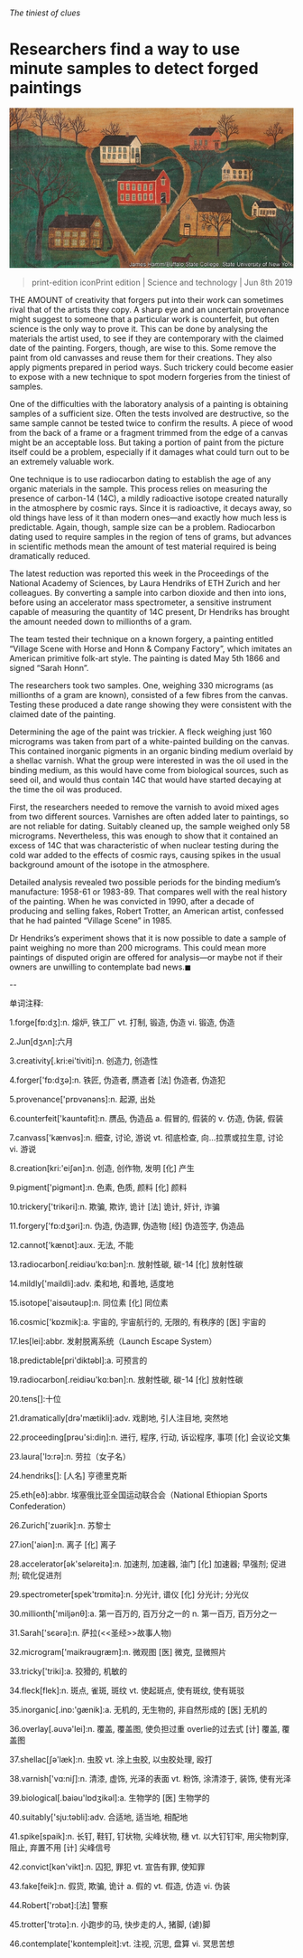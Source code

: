 ###### The tiniest of clues

# Researchers find a way to use minute samples to detect forged paintings 

![image](images/20190608_STP003_0.jpg) 

> print-edition iconPrint edition | Science and technology | Jun 8th 2019 

THE AMOUNT of creativity that forgers put into their work can sometimes rival that of the artists they copy. A sharp eye and an uncertain provenance might suggest to someone that a particular work is counterfeit, but often science is the only way to prove it. This can be done by analysing the materials the artist used, to see if they are contemporary with the claimed date of the painting. Forgers, though, are wise to this. Some remove the paint from old canvasses and reuse them for their creations. They also apply pigments prepared in period ways. Such trickery could become easier to expose with a new technique to spot modern forgeries from the tiniest of samples. 

One of the difficulties with the laboratory analysis of a painting is obtaining samples of a sufficient size. Often the tests involved are destructive, so the same sample cannot be tested twice to confirm the results. A piece of wood from the back of a frame or a fragment trimmed from the edge of a canvas might be an acceptable loss. But taking a portion of paint from the picture itself could be a problem, especially if it damages what could turn out to be an extremely valuable work. 

One technique is to use radiocarbon dating to establish the age of any organic materials in the sample. This process relies on measuring the presence of carbon-14 (14C), a mildly radioactive isotope created naturally in the atmosphere by cosmic rays. Since it is radioactive, it decays away, so old things have less of it than modern ones—and exactly how much less is predictable. Again, though, sample size can be a problem. Radiocarbon dating used to require samples in the region of tens of grams, but advances in scientific methods mean the amount of test material required is being dramatically reduced. 

The latest reduction was reported this week in the Proceedings of the National Academy of Sciences, by Laura Hendriks of ETH Zurich and her colleagues. By converting a sample into carbon dioxide and then into ions, before using an accelerator mass spectrometer, a sensitive instrument capable of measuring the quantity of 14C present, Dr Hendriks has brought the amount needed down to millionths of a gram. 

The team tested their technique on a known forgery, a painting entitled “Village Scene with Horse and Honn & Company Factory”, which imitates an American primitive folk-art style. The painting is dated May 5th 1866 and signed “Sarah Honn”. 

The researchers took two samples. One, weighing 330 micrograms (as millionths of a gram are known), consisted of a few fibres from the canvas. Testing these produced a date range showing they were consistent with the claimed date of the painting. 

Determining the age of the paint was trickier. A fleck weighing just 160 micrograms was taken from part of a white-painted building on the canvas. This contained inorganic pigments in an organic binding medium overlaid by a shellac varnish. What the group were interested in was the oil used in the binding medium, as this would have come from biological sources, such as seed oil, and would thus contain 14C that would have started decaying at the time the oil was produced. 

First, the researchers needed to remove the varnish to avoid mixed ages from two different sources. Varnishes are often added later to paintings, so are not reliable for dating. Suitably cleaned up, the sample weighed only 58 micrograms. Nevertheless, this was enough to show that it contained an excess of 14C that was characteristic of when nuclear testing during the cold war added to the effects of cosmic rays, causing spikes in the usual background amount of the isotope in the atmosphere. 

Detailed analysis revealed two possible periods for the binding medium’s manufacture: 1958-61 or 1983-89. That compares well with the real history of the painting. When he was convicted in 1990, after a decade of producing and selling fakes, Robert Trotter, an American artist, confessed that he had painted “Village Scene” in 1985. 

Dr Hendriks’s experiment shows that it is now possible to date a sample of paint weighing no more than 200 micrograms. This could mean more paintings of disputed origin are offered for analysis—or maybe not if their owners are unwilling to contemplate bad news.◼ 

-- 

 单词注释:

1.forge[fɒ:dʒ]:n. 熔炉, 铁工厂 vt. 打制, 锻造, 伪造 vi. 锻造, 伪造 

2.Jun[dʒʌn]:六月 

3.creativity[.kri:ei'tiviti]:n. 创造力, 创造性 

4.forger['fɒ:dʒә]:n. 铁匠, 伪造者, 赝造者 [法] 伪造者, 伪造犯 

5.provenance['prɒvәnәns]:n. 起源, 出处 

6.counterfeit['kauntәfit]:n. 赝品, 伪造品 a. 假冒的, 假装的 v. 仿造, 伪装, 假装 

7.canvass['kænvәs]:n. 细查, 讨论, 游说 vt. 彻底检查, 向...拉票或拉生意, 讨论 vi. 游说 

8.creation[kri:'eiʃәn]:n. 创造, 创作物, 发明 [化] 产生 

9.pigment['pigmәnt]:n. 色素, 色质, 颜料 [化] 颜料 

10.trickery['trikәri]:n. 欺骗, 欺诈, 诡计 [法] 诡计, 奸计, 诈骗 

11.forgery['fɒ:dʒәri]:n. 伪造, 伪造罪, 伪造物 [经] 伪造签字, 伪造品 

12.cannot['kænɒt]:aux. 无法, 不能 

13.radiocarbon[.reidiәu'kɑ:bәn]:n. 放射性碳, 碳-14 [化] 放射性碳 

14.mildly['maildli]:adv. 柔和地, 和善地, 适度地 

15.isotope['aisәutәup]:n. 同位素 [化] 同位素 

16.cosmic['kɒzmik]:a. 宇宙的, 宇宙航行的, 无限的, 有秩序的 [医] 宇宙的 

17.les[lei]:abbr. 发射脱离系统（Launch Escape System） 

18.predictable[pri'diktәbl]:a. 可预言的 

19.radiocarbon[.reidiәu'kɑ:bәn]:n. 放射性碳, 碳-14 [化] 放射性碳 

20.tens[]:十位 

21.dramatically[drә'mætikli]:adv. 戏剧地, 引人注目地, 突然地 

22.proceeding[prәu'si:diŋ]:n. 进行, 程序, 行动, 诉讼程序, 事项 [化] 会议论文集 

23.laura['lɔ:rә]:n. 劳拉（女子名） 

24.hendriks[]: [人名] 亨德里克斯 

25.eth[eð]:abbr. 埃塞俄比亚全国运动联合会（National Ethiopian Sports Confederation） 

26.Zurich['zuәrik]:n. 苏黎士 

27.ion['aiәn]:n. 离子 [化] 离子 

28.accelerator[әk'selәreitә]:n. 加速剂, 加速器, 油门 [化] 加速器; 早强剂; 促进剂; 硫化促进剂 

29.spectrometer[spek'trɒmitә]:n. 分光计, 谱仪 [化] 分光计; 分光仪 

30.millionth['miljәnθ]:a. 第一百万的, 百万分之一的 n. 第一百万, 百万分之一 

31.Sarah['sєәrә]:n. 萨拉(<<圣经>>故事人物) 

32.microgram['maikrәugræm]:n. 微观图 [医] 微克, 显微照片 

33.tricky['triki]:a. 狡猾的, 机敏的 

34.fleck[flek]:n. 斑点, 雀斑, 斑纹 vt. 使起斑点, 使有斑纹, 使有斑驳 

35.inorganic[.inɒ:'gænik]:a. 无机的, 无生物的, 非自然形成的 [医] 无机的 

36.overlay[.әuvә'lei]:n. 覆盖, 覆盖图, 使负担过重 overlie的过去式 [计] 覆盖, 覆盖图 

37.shellac[ʃә'læk]:n. 虫胶 vt. 涂上虫胶, 以虫胶处理, 殴打 

38.varnish['vɑ:niʃ]:n. 清漆, 虚饰, 光泽的表面 vt. 粉饰, 涂清漆于, 装饰, 使有光泽 

39.biological[.baiәu'lɒdʒikәl]:a. 生物学的 [医] 生物学的 

40.suitably['sju:tәbli]:adv. 合适地, 适当地, 相配地 

41.spike[spaik]:n. 长钉, 鞋钉, 钉状物, 尖峰状物, 穗 vt. 以大钉钉牢, 用尖物刺穿, 阻止, 弃置不用 [计] 尖峰信号 

42.convict[kәn'vikt]:n. 囚犯, 罪犯 vt. 宣告有罪, 使知罪 

43.fake[feik]:n. 假货, 欺骗, 诡计 a. 假的 vt. 假造, 仿造 vi. 伪装 

44.Robert['rɔbәt]:[法] 警察 

45.trotter['trɔtә]:n. 小跑步的马, 快步走的人, 猪脚, (谑)脚 

46.contemplate['kɒntempleit]:vt. 注视, 沉思, 盘算 vi. 冥思苦想 

